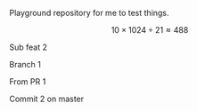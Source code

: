 Playground repository for me to test things.

$$10 \times 1024 \div 21 \approx 488$$

Sub feat 2

Branch 1

From PR 1

Commit 2 on master
